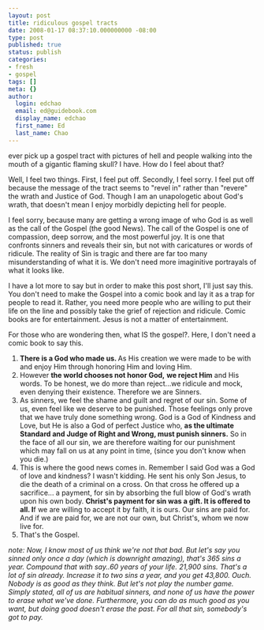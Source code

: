 ```yaml
---
layout: post
title: ridiculous gospel tracts
date: 2008-01-17 08:37:10.000000000 -08:00
type: post
published: true
status: publish
categories:
- fresh
- gospel
tags: []
meta: {}
author:
  login: edchao
  email: ed@guidebook.com
  display_name: edchao
  first_name: Ed
  last_name: Chao
---
```

<p>ever pick up a gospel tract with pictures of hell and people walking into the mouth of a gigantic flaming skull? I have.  How do I feel about that?</p>
<p>Well, I feel two things. First, I feel put off.  Secondly, I feel sorry.  I feel put off because the message of the tract seems to "revel in" rather than "revere" the wrath and Justice of God.  Though I am an unapologetic about God's wrath, that doesn't mean I enjoy morbidly depicting hell for people.</p>
<p>I feel sorry, because many are getting a wrong image of who God is as well as the call of the Gospel (the good News).  The call of the Gospel is one of compassion, deep sorrow, and the most powerful joy.  It is one that confronts sinners and reveals their sin, but not with caricatures or words of ridicule.  The reality of Sin is tragic and there are far too many misunderstanding of what it is. We don't need more imaginitive portrayals of what it looks like.</p>
<p>I have a lot more to say but in order to make this post short, I'll just say this.  You don't need to make the Gospel into a comic book and lay it as a trap for people to read it.  Rather, you need more people who are willing to put their life on the line and possibly take the grief of rejection and ridicule.  Comic books are for entertainment.  Jesus is not a matter of entertainment.</p>
<p>For those who are wondering then, what IS the gospel?.  Here, I don't need a comic book to say this.</p>
<ol>
<li><b>There is a God who made us.  </b>As His creation we were made to be with and enjoy Him through honoring Him and loving Him.</li>
<li>However <b>the world chooses not honor God,</b> <b>we reject Him</b> and His words.  To be honest, we do more than reject...we ridicule and mock, even denying their existence.  Therefore we are Sinners.</li>
<li>As sinners, we feel the shame and guilt and regret of our sin.  Some of us, even feel like we deserve to be punished.  Those feelings only prove that we have truly done something wrong.  God is a God of Kindness and Love, but He is also a God of perfect Justice who, <b>as the ultimate Standard and Judge of Right and Wrong, must punish sinners.</b>  So in the face of all our sin, we are therefore waiting for our punishment which may fall on us at any point in time, (since you don't know when you die.)</li>
<li>This is where the good news comes in.  Remember I said God was a God of love and kindness?  I wasn't kidding.  He sent his only Son Jesus, to die the death of a criminal on a cross.  On that cross he offered up a sacrifice... a payment, for sin by absorbing the full blow of God's wrath upon his own body.  <b>Christ's payment for sin was a gift.  It is offered to all.  I</b>f we are willing to accept it by faith, it is ours.  Our sins are paid for.  And if we are paid for, we are not our own, but Christ's, whom we now live for.</li>
<li>That's the Gospel.</li>
</ol>
<p><i>note: Now, I know most of us think we're not that bad.  But let's say you sinned only once a day (which is downright amazing), that's 365 sins a year.  Compound that with say..60 years of your life.  21,900 sins.  That's a lot of sin already. Increase it to two sins a year, and you get 43,800. Ouch. Nobody is as good as they think. But let's not play the number game.  Simply stated, all of us are habitual sinners, and none of us have the power to erase what we've done.</i>  <i>Furthermore, you can do as much good as you want, but doing good doesn't erase the past. For all that sin, somebody's got to pay.  </i></p>
